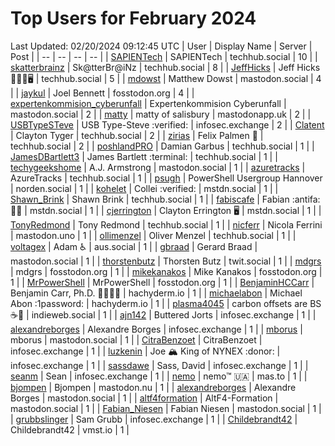 # Top Users for February 2024
Last Updated: 02/20/2024 09:12:45 UTC
| User | Display Name | Server | Post |
| -- | -- | -- | -- |
| [SAPIENTech](https://techhub.social/@SAPIENTech) | SAPIENTech | techhub.social | 10 |
| [skatterbrainz](https://techhub.social/@skatterbrainz) | Sk@tterBr@iNz | techhub.social | 8 |
| [JeffHicks](https://techhub.social/@JeffHicks) | Jeff Hicks 🐶🎼🍷🖥️ | techhub.social | 5 |
| [mdowst](https://mastodon.social/@mdowst) | Matthew Dowst | mastodon.social | 4 |
| [jaykul](https://fosstodon.org/@jaykul) | Joel Bennett | fosstodon.org | 4 |
| [expertenkommision_cyberunfall](https://mastodon.social/@expertenkommision_cyberunfall) | Expertenkommision Cyberunfall | mastodon.social | 2 |
| [matty](https://mastodonapp.uk/@matty) | matty of salisbury | mastodonapp.uk | 2 |
| [USBTypeSTeve](https://infosec.exchange/@USBTypeSTeve) | USB Type-Steve :verified: | infosec.exchange | 2 |
| [Clatent](https://techhub.social/@Clatent) | Clayton Tyger | techhub.social | 2 |
| [zirias](https://techhub.social/@zirias) | Felix Palmen 📯 | techhub.social | 2 |
| [poshlandPRO](https://techhub.social/@poshlandPRO) | Damian Garbus | techhub.social | 1 |
| [JamesDBartlett3](https://techhub.social/@JamesDBartlett3) | James Bartlett :terminal: | techhub.social | 1 |
| [techygeekshome](https://mastodon.social/@techygeekshome) | A.J. Armstrong | mastodon.social | 1 |
| [azuretracks](https://techhub.social/@azuretracks) | AzureTracks | techhub.social | 1 |
| [psugh](https://norden.social/@psugh) | PowerShell Usergroup Hannover | norden.social | 1 |
| [kohelet](https://mstdn.social/@kohelet) | Collei :verified: | mstdn.social | 1 |
| [Shawn_Brink](https://techhub.social/@Shawn_Brink) | Shawn Brink | techhub.social | 1 |
| [fabiscafe](https://mstdn.social/@fabiscafe) | Fabian :antifa: 🏳️‍🌈 | mstdn.social | 1 |
| [cjerrington](https://mstdn.social/@cjerrington) | Clayton Errington 🖥️ | mstdn.social | 1 |
| [TonyRedmond](https://techhub.social/@TonyRedmond) | Tony Redmond | techhub.social | 1 |
| [nicferr](https://mastodon.uno/@nicferr) | Nicola Ferrini | mastodon.uno | 1 |
| [ollimenzel](https://techhub.social/@ollimenzel) | Oliver Menzel | techhub.social | 1 |
| [voltagex](https://aus.social/@voltagex) | Adam ♿ | aus.social | 1 |
| [gbraad](https://mastodon.social/@gbraad) | Gerard Braad | mastodon.social | 1 |
| [thorstenbutz](https://twit.social/@thorstenbutz) | Thorsten Butz | twit.social | 1 |
| [mdgrs](https://fosstodon.org/@mdgrs) | mdgrs | fosstodon.org | 1 |
| [mikekanakos](https://fosstodon.org/@mikekanakos) | Mike Kanakos | fosstodon.org | 1 |
| [MrPowerShell](https://fosstodon.org/@MrPowerShell) | MrPowerShell | fosstodon.org | 1 |
| [BenjaminHCCarr](https://hachyderm.io/@BenjaminHCCarr) | Benjamin Carr, Ph.D. 👨🏻‍💻🧬 | hachyderm.io | 1 |
| [michaelabon](https://hachyderm.io/@michaelabon) | Michael Abon :1password: | hachyderm.io | 1 |
| [plasma4045](https://indieweb.social/@plasma4045) | carbon offsets are BS ☕️🥬 | indieweb.social | 1 |
| [ajn142](https://infosec.exchange/@ajn142) | Buttered Jorts | infosec.exchange | 1 |
| [alexandreborges](https://infosec.exchange/@alexandreborges) | Alexandre Borges | infosec.exchange | 1 |
| [mborus](https://mastodon.social/@mborus) | mborus | mastodon.social | 1 |
| [CitraBenzoet](https://infosec.exchange/@CitraBenzoet) | CitraBenzoet | infosec.exchange | 1 |
| [luzkenin](https://infosec.exchange/@luzkenin) | Joe 🏔️ King of NYNEX :donor: | infosec.exchange | 1 |
| [sassdawe](https://infosec.exchange/@sassdawe) | Sass, David | infosec.exchange | 1 |
| [seanm](https://infosec.exchange/@seanm) | Sean | infosec.exchange | 1 |
| [nemo](https://mas.to/@nemo) | nemo™ 🇺🇦 | mas.to | 1 |
| [bjompen](https://mastodon.nu/@bjompen) | Bjompen | mastodon.nu | 1 |
| [alexandreborges](https://mastodon.social/@alexandreborges) | Alexandre Borges | mastodon.social | 1 |
| [altf4formation](https://mastodon.social/@altf4formation) | AltF4-Formation | mastodon.social | 1 |
| [Fabian_Niesen](https://mastodon.social/@Fabian_Niesen) | Fabian Niesen | mastodon.social | 1 |
| [grubbslinger](https://infosec.exchange/@grubbslinger) | Sam Grubb | infosec.exchange | 1 |
| [Childebrandt42](https://vmst.io/@Childebrandt42) | Childebrandt42 | vmst.io | 1 |
